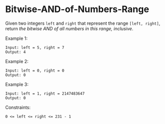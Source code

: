# Bitwise-AND-of-Numbers-Range

Given two integers `left` and `right` that represent the range `[left, right]`, return _the bitwise AND of all numbers in this range, inclusive_.

Example 1:
```
Input: left = 5, right = 7
Output: 4
```
Example 2:
```
Input: left = 0, right = 0
Output: 0
```
Example 3:
```
Input: left = 1, right = 2147483647
Output: 0
``` 

Constraints:
```
0 <= left <= right <= 231 - 1
```
